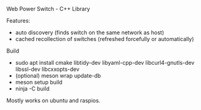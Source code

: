 Web Power Switch - C++ Library

Features:
  - auto discovery (finds switch on the same network as host)
  - cached recollection of switches (refreshed forcefully or automatically)

Build

  - sudo apt install cmake libtidy-dev libyaml-cpp-dev libcurl4-gnutls-dev libssl-dev libcxxopts-dev
  - (optional) meson wrap update-db
  - meson setup build
  - ninja -C build

Mostly works on ubuntu and raspios.
